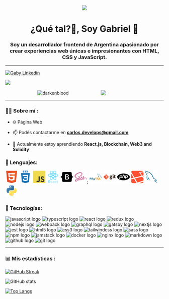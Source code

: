 <div align="center">
    <img src="https://media.giphy.com/media/QZkpIdieotn3i/giphy.gif" width="200">
    <h1 align="center">¿Qué tal?👋, Soy Gabriel 🦔</h1>
    <h3 align="center">Soy un desarrollador frontend de Argentina apasionado por crear experiencias web únicas e impresionantes con HTML, CSS y JavaScript.</h3>
</div>

---

<a href="https://www.linkedin.com/in/gabriel-johann-rojas"><img alt="Gaby Linkedin" width="40px" src="https://raw.githubusercontent.com/peterthehan/peterthehan/master/assets/linkedin.svg"></a>

![](https://visitor-badge.glitch.me/badge?page_id=darkenblood.darkenblood)

<img align='right' src='https://user-images.githubusercontent.com/5713670/87202985-820dcb80-c2b6-11ea-9f56-7ec461c497c3.gif' width='200'>

<p align="center"><img src="https://github-readme-stats.vercel.app/api?username=darkenblood&show_icons=true&locale=en" alt="darkenblood"></p>

---

### 👨‍💻 Sobre mí :

- 🌐 Página Web

- 📫 Podés contactarme en **carlos.develops@gmail.com**

- 🌱 Actualmente estoy aprendiendo **React.js, Blockchain, Web3 and Solidity**

<div align="left">
    <h3>💾 Lenguajes:</h3>
    <div>
        <img src="https://github.com/devicons/devicon/blob/master/icons/html5/html5-original.svg" title="HTML5" alt="HTML" width="40" height="40">
        <img src="https://github.com/devicons/devicon/blob/master/icons/css3/css3-plain-wordmark.svg"  title="CSS3" alt="CSS" width="40" height="40">
        <img src="https://github.com/devicons/devicon/blob/master/icons/javascript/javascript-original.svg" title="JavaScript" alt="JavaScript" width="40" height="40">
        <img src="https://github.com/devicons/devicon/blob/master/icons/react/react-original-wordmark.svg" title="React" alt="React" width="40" height="40">
        <img src="https://github.com/devicons/devicon/blob/master/icons/bootstrap/bootstrap-plain.svg" title="Bootstrap" alt="Bootstrap" width="40" height="40">
        <img src="https://github.com/devicons/devicon/blob/master/icons/sass/sass-original.svg" title="Sass" alt="Sass" width="40" height="40">;
        <img src="https://github.com/devicons/devicon/blob/master/icons/mysql/mysql-original-wordmark.svg" title="MySQL"  alt="MySQL" width="40" height="40">
        <img src="https://github.com/devicons/devicon/blob/master/icons/git/git-original-wordmark.svg" title="Git" **alt="Git" width="40" height="40">
        <img src="https://github.com/devicons/devicon/blob/master/icons/php/php-plain.svg" title="Git" **alt="Git" width="40" height="40">
        <img src="https://github.com/devicons/devicon/blob/master/icons/laravel/laravel-plain.svg" title="Git" **alt="Git" width="40" height="40">
        <img src="https://github.com/devicons/devicon/blob/master/icons/mysql/mysql-plain.svg" title="Git" **alt="Git" width="40" height="40">
        <img src="https://github.com/devicons/devicon/blob/master/icons/python/python-original.svg" title="Git" **alt="Git" width="40" height="40">
      </div>
    <h3>🧠 Tecnologías:</h3>
    <div>
        <img src="https://cdn.jsdelivr.net/gh/devicons/devicon/icons/javascript/javascript-original.svg" height="40" width="52" alt="javascript logo"  />
        <img src="https://cdn.jsdelivr.net/gh/devicons/devicon/icons/typescript/typescript-original.svg" height="40" width="52" alt="typescript logo"  />
        <img src="https://cdn.jsdelivr.net/gh/devicons/devicon/icons/react/react-original.svg" height="40" width="52" alt="react logo"  />
        <img src="https://cdn.jsdelivr.net/gh/devicons/devicon/icons/redux/redux-original.svg" height="40" width="52" alt="redux logo"  />
        <img src="https://cdn.jsdelivr.net/gh/devicons/devicon/icons/nodejs/nodejs-original.svg" height="40" width="52" alt="nodejs logo"  />
        <img src="https://cdn.jsdelivr.net/gh/devicons/devicon/icons/webpack/webpack-original.svg" height="40" width="52" alt="webpack logo"  />
        <img src="https://cdn.jsdelivr.net/gh/devicons/devicon/icons/graphql/graphql-plain.svg" height="40" width="52" alt="graphql logo"  />
        <img src="https://cdn.jsdelivr.net/gh/devicons/devicon/icons/gatsby/gatsby-plain.svg" height="40" width="52" alt="gatsby logo"  />
        <img src="https://cdn.jsdelivr.net/gh/devicons/devicon/icons/nextjs/nextjs-original.svg" height="40" width="52" alt="nextjs logo"  />
        <img src="https://cdn.jsdelivr.net/gh/devicons/devicon/icons/jest/jest-plain.svg" height="40" width="52" alt="jest logo"  />
        <img src="https://cdn.jsdelivr.net/gh/devicons/devicon/icons/html5/html5-plain.svg" height="40" width="52" alt="html5 logo"  />
        <img src="https://cdn.jsdelivr.net/gh/devicons/devicon/icons/css3/css3-plain.svg" height="40" width="52" alt="css3 logo"  />
        <img src="https://cdn.jsdelivr.net/gh/devicons/devicon/icons/tailwindcss/tailwindcss-plain.svg" height="40" width="52" alt="tailwindcss logo"  />
        <img src="https://cdn.jsdelivr.net/gh/devicons/devicon/icons/sass/sass-original.svg" height="40" width="52" alt="sass logo"  />
        <img src="https://cdn.jsdelivr.net/gh/devicons/devicon/icons/npm/npm-original-wordmark.svg" height="40" width="52" alt="npm logo"  />
        <img src="https://cdn.jsdelivr.net/gh/devicons/devicon/icons/jamstack/jamstack-original.svg" height="40" width="52" alt="jamstack logo"  />
        <img src="https://cdn.jsdelivr.net/gh/devicons/devicon/icons/docker/docker-original.svg" height="40" width="52" alt="docker logo"  />
        <img src="https://cdn.jsdelivr.net/gh/devicons/devicon/icons/nginx/nginx-original.svg" height="40" width="52" alt="nginx logo"  />
        <img src="https://cdn.jsdelivr.net/gh/devicons/devicon/icons/markdown/markdown-original.svg" height="40" width="52" alt="markdown logo"  />
        <img src="https://cdn.jsdelivr.net/gh/devicons/devicon/icons/github/github-original.svg" height="40" width="52" alt="github logo"  />
        <img src="https://cdn.jsdelivr.net/gh/devicons/devicon/icons/git/git-original.svg" height="40" width="52" alt="git logo"  />
    </div>
</div>

---

### 📊 Mis estadísticas :
[![GitHub Streak](http://github-readme-streak-stats.herokuapp.com?user=YouDevs&theme=onedark)](https://git.io/streak-stats)
<div align="left">

  ![GitHub stats](https://github-readme-stats.vercel.app/api?username=YouDevs&show_icons=true&theme=radical)

  [![Top Langs](https://github-readme-stats.vercel.app/api/top-langs/?username=YouDevs&theme=tokyonight)](https://github.com/anuraghazra/github-readme-stats)
</div>
